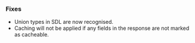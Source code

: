 ### Fixes

- Union types in SDL are now recognised.
- Caching will not be applied if any fields in the response are not marked
  as cacheable.
